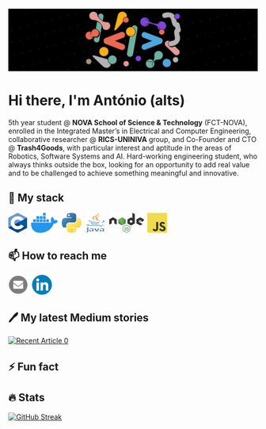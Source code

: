 <a style="display: block; width: 100%;"><img src="assets/cover.jpg" alt="Cover Image"></a>

# Hi there, I'm António (alts)

5th year student @ **NOVA School of Science & Technology** (FCT-NOVA), enrolled in the Integrated Master’s in Electrical and Computer Engineering, collaborative researcher @ **RICS-UNINIVA** group, and Co-Founder and CTO @ **Trash4Goods**, with particular interest and aptitude in the areas of Robotics, Software Systems and AI. Hard-working engineering student, who always thinks outside the box, looking for an opportunity to add real value and to be challenged to achieve something meaningful and innovative.

🌱 My stack
---
<a><img src="assets/c.png" title="C" alt="C" width="38" height="40"/></a>&nbsp;
<a><img src="assets/docker.png" title="Docker" alt="Docker" width="54" height="40"/></a>&nbsp;
<a><img src="assets/python.png" title="Python" alt="Python" width="40" height="40"/></a>&nbsp;
<a><img src="assets/java.svg" title="Java" alt="Java" width="40" height="40"/></a>&nbsp;
<a><img src="assets/nodejs.png" title="nodejs" alt="nodejs" width="70" height="40"/></a>&nbsp;
<a><img src="assets/js.png" title="JavaScript" alt="JavaScript" width="40" height="40"/></a>&nbsp;

📫 How to reach me
---
<a href="mailto:altsmpegado@gmail.com"><img src="assets/email.png" title="Email" alt="Email" width="40" height="40"/></a>&nbsp;
<a href="https://www.linkedin.com/in/altsmpegado/"><img src="assets/linkedin.png" title="Linkedin" alt="Linkedin" width="40" height="40"/></a>&nbsp;

🖊️ My latest Medium stories
---
<a target="_blank" href="https://github-readme-medium-recent-article.vercel.app/medium/@altsmpegado/0" style="display: block; width: 100%;"><img src="https://github-readme-medium-recent-article.vercel.app/medium/@altsmpegado/0" alt="Recent Article 0"></a>

⚡ Fun fact
---

🔥 Stats
---
<a href="https://git.io/streak-stats">
  <img src="https://streak-stats.demolab.com?user=altsmpegado&theme=whatsapp-dark2" alt="GitHub Streak"/>
</a>
